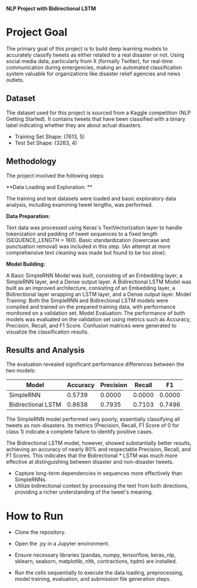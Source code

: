 
**NLP Project with Bidirectional LSTM**
<h1>Project Goal</h1>
The primary goal of this project is to build deep learning models to accurately classify tweets as either related to a real disaster or not. Using social media data, particularly from X (formally Twitter),  for real-time communication during emergencies, making an automated classification system valuable for organizations like disaster relief agencies and news outlets.

<h2>Dataset</h2>
The dataset used for this project is sourced from a Kaggle competition (NLP Getting Started). It contains tweets that have been classified with a binary label indicating whether they are about actual disasters.

*   Training Set Shape: (7613, 5)
*   Test Set Shape: (3263, 4)

<h2>Methodology</h2>
The project involved the following steps:


**Data Loading and Exploration: **

The training and test datasets were loaded and basic exploratory data analysis, including examining tweet lengths, was performed.

**Data Preparation:**

Text data was processed using Keras's TextVectorization layer to handle tokenization and padding of tweet sequences to a fixed length (SEQUENCE_LENGTH = 160). Basic standardization (lowercase and punctuation removal) was included in this step. (An attempt at more comprehensive text cleaning was made but found to be too slow).

**Model Building:**

A Basic SimpleRNN Model was built, consisting of an Embedding layer, a SimpleRNN layer, and a Dense output layer.
A Bidirectional LSTM Model was built as an improved architecture, consisting of an Embedding layer, a Bidirectional layer wrapping an LSTM layer, and a Dense output layer.
Model Training: Both the SimpleRNN and Bidirectional LSTM models were compiled and trained on the prepared training data, with performance monitored on a validation set.
Model Evaluation: The performance of both models was evaluated on the validation set using metrics such as Accuracy, Precision, Recall, and F1 Score. Confusion matrices were generated to visualize the classification results.

<h2>Results and Analysis</h2>
The evaluation revealed significant performance differences between the two models:

Model	|Accuracy|	Precision|	Recall	|F1
|-----|-----|-----|-----|-----|
SimpleRNN	|0.5739|	0.0000|	0.0000|	0.0000
Bidirectional LSTM|	0.8638|	0.7935|	0.7103|	0.7496

The SimpleRNN model performed very poorly, essentially classifying all tweets as non-disasters. Its metrics (Precision, Recall, F1 Score of 0 for class 1) indicate a complete failure to identify positive cases.

The Bidirectional LSTM model, however, showed substantially better results, achieving an accuracy of nearly 80% and respectable Precision, Recall, and F1 Scores. This indicates that the Bidirectional *   LSTM was much more effective at distinguishing between disaster and non-disaster tweets.
*   Capture long-term dependencies in sequences more effectively than SimpleRNNs.
*   Utilize bidirectional context by processing the text from both directions, providing a richer understanding of the tweet's meaning.

<h1>How to Run</h1>

*   Clone the repository.

*   Open the .py in a Jupyter environment.
  
*   Ensure necessary libraries (pandas, numpy, tensorflow, keras_nlp, sklearn, seaborn, matplotlib, nltk, contractions, tqdm) are installed.

*   Run the cells sequentially to execute the data loading, preprocessing, model training, evaluation, and submission file generation steps.
